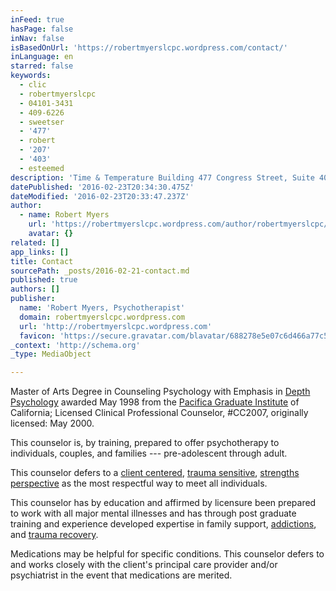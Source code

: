 ```yaml
---
inFeed: true
hasPage: false
inNav: false
isBasedOnUrl: 'https://robertmyerslcpc.wordpress.com/contact/'
inLanguage: en
starred: false
keywords:
  - clic
  - robertmyerslcpc
  - 04101-3431
  - 409-6226
  - sweetser
  - '477'
  - robert
  - '207'
  - '403'
  - esteemed
description: 'Time & Temperature Building 477 Congress Street, Suite 403 Portland, ME 04101-3431 (207) 409-6226 robert@robertmyerslcpc.com http://www.RobertMyersLCPC.com For interactive directions clic Google Maps. The office is on the fourth floor. Robert is affiliated with and Sweetser Services. Clic the banner below to further explore this esteemed community provider.'
datePublished: '2016-02-23T20:34:30.475Z'
dateModified: '2016-02-23T20:33:47.237Z'
author:
  - name: Robert Myers
    url: 'https://robertmyerslcpc.wordpress.com/author/robertmyerslcpc/'
    avatar: {}
related: []
app_links: []
title: Contact
sourcePath: _posts/2016-02-21-contact.md
published: true
authors: []
publisher:
  name: 'Robert Myers, Psychotherapist'
  domain: robertmyerslcpc.wordpress.com
  url: 'http://robertmyerslcpc.wordpress.com'
  favicon: 'https://secure.gravatar.com/blavatar/688278e5e07c6d466a77c5f589a7596f?s=16'
_context: 'http://schema.org'
_type: MediaObject

---
```

Master of Arts Degree in Counseling Psychology with Emphasis in [Depth Psychology][0] awarded May 1998 from the [Pacifica Graduate Institute][1] of California; Licensed Clinical Professional Counselor, \#CC2007, originally licensed: May 2000\.

This
counselor is, by training, prepared to offer psychotherapy to 
individuals, couples, and families --- pre-adolescent through adult. 

This counselor defers to a [client centered][2], [trauma sensitive][3], [strengths perspective][4] as the most respectful way to meet all individuals. 

This
counselor has by education and affirmed by licensure been prepared to 
work with all major mental illnesses and has through post graduate 
training and experience developed expertise in family support, [addictions][5], and [trauma recovery][6]. 

Medications
may be helpful for specific conditions.  This counselor defers to and 
works closely with the client's principal care provider and/or 
psychiatrist in the event that medications are merited.  

[0]: http://www.pacifica.edu/about-pacifica/what-is-depth-psychology
[1]: http://www.pacifica.edu/
[2]: http://psychclassics.yorku.ca/Rogers/therapy.htm
[3]: http://www.wafca.org/trauma_sensitive_care.htm
[4]: https://sustainingcommunity.wordpress.com/2012/05/30/what-is-the-strengths-perspective/
[5]: http://www.helpguide.org/harvard/how-addiction-hijacks-the-brain.htm
[6]: https://1in6.org/men/get-information/online-readings/recovery-and-therapy/stages-of-recovery/judith-hermans-stages-of-recovery/